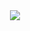 <div align="center">
  <img src="https://github-readme-streak-stats.herokuapp.com/?user=DcolorWei" /> </div>
</div>
